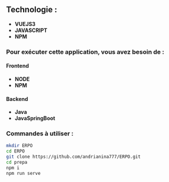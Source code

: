 ## Technologie :
- **VUEJS3**
- **JAVASCRIPT**
- **NPM**

### Pour exécuter cette application, vous avez besoin de :

#### Frontend
- **NODE**
- **NPM**

#### Backend
- **Java**
- **JavaSpringBoot**

### Commandes à utiliser :

```bash
mkdir ERPO
cd ERPO
git clone https://github.com/andrianina777/ERPO.git
cd prepa
npm i
npm run serve

 
    
